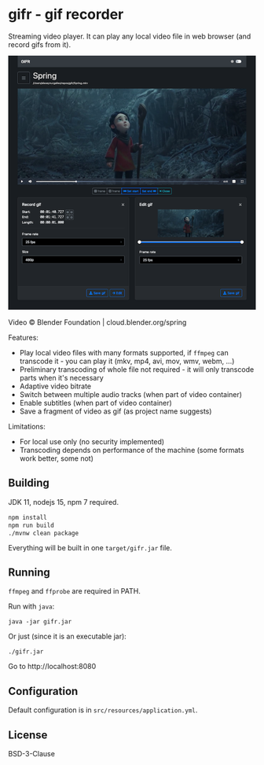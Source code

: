 gifr - gif recorder
===================

Streaming video player. It can play any local video file in web browser (and record gifs from it).

![Screenshot](public/img/screenshot.png)

Video © Blender Foundation | cloud.blender.org/spring

Features:

* Play local video files with many formats supported, 
  if `ffmpeg` can transcode it - you can play it (mkv, mp4, avi, mov, wmv, webm, ...)
* Preliminary transcoding of whole file not required - it will only transcode parts when it's necessary
* Adaptive video bitrate
* Switch between multiple audio tracks (when part of video container)
* Enable subtitles (when part of video container)
* Save a fragment of video as gif (as project name suggests)

Limitations:

* For local use only (no security implemented)
* Transcoding depends on performance of the machine (some formats work better, some not)

Building
--------

JDK 11, nodejs 15, npm 7 required.

    npm install
    npm run build
    ./mvnw clean package

Everything will be built in one `target/gifr.jar` file.

Running
-------

`ffmpeg` and `ffprobe` are required in PATH.

Run with `java`:

    java -jar gifr.jar

Or just (since it is an executable jar):

    ./gifr.jar

Go to http://localhost:8080

Configuration
-------------

Default configuration is in `src/resources/application.yml`.

License
-------

BSD-3-Clause
